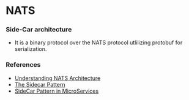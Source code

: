 # NATS

### Side-Car architecture
- It is a binary protocol over the NATS protocol utlilizing protobuf for serialization. 

### References
- [Understanding NATS Architecture](https://github.com/nats-io/nats-general/blob/master/architecture/ARCHITECTURE.md)
- [ The Sidecar Pattern](https://www.oreilly.com/library/view/designing-distributed-systems/9781491983638/ch02.html)
- [SideCar Pattern in MicroServices](https://medium.com/@sauravomar01/sidecar-pattern-in-microservices-9599cc963dd4)
